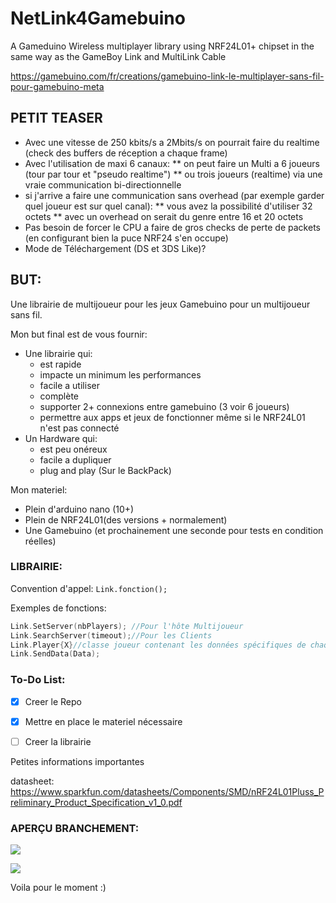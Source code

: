 # NetLink4Gamebuino
A Gameduino Wireless multiplayer library using NRF24L01+ chipset in the same way as the GameBoy Link and MultiLink Cable

https://gamebuino.com/fr/creations/gamebuino-link-le-multiplayer-sans-fil-pour-gamebuino-meta

## PETIT TEASER  
* Avec une vitesse de 250 kbits/s a 2Mbits/s on pourrait faire du realtime (check des buffers de réception a chaque frame)
* Avec l'utilisation de maxi 6 canaux:
** on peut faire un Multi a 6 joueurs (tour par tour et "pseudo realtime")
** ou trois joueurs (realtime) via une vraie communication bi-directionnelle
* si j'arrive a faire une communication sans overhead (par exemple garder quel joueur est sur quel canal):
** vous avez la possibilité d'utiliser 32 octets
** avec un overhead on serait du genre entre 16 et 20 octets
* Pas besoin de forcer le CPU a faire de gros checks de perte de packets (en configurant bien la puce NRF24 s'en occupe)
* Mode de Téléchargement (DS et 3DS Like)?


## BUT:
Une librairie de multijoueur pour les jeux Gamebuino pour un multijoueur sans fil.

Mon but final est de vous fournir:

* Une librairie qui:  
  * est rapide  
  * impacte un minimum les performances  
  * facile a utiliser  
  * complète  
  * supporter 2+ connexions entre gamebuino (3 voir 6 joueurs)  
  * permettre aux apps et jeux de fonctionner même si le NRF24L01 n'est pas connecté  
* Un Hardware qui:  
  * est peu onéreux  
  * facile a dupliquer  
  * plug and play (Sur le BackPack)  


Mon materiel:  
* Plein d'arduino nano (10+)  
* Plein de NRF24L01(des versions + normalement)  
* Une Gamebuino (et prochainement une seconde pour tests en condition réelles)  



### LIBRAIRIE:
Convention d'appel: `Link.fonction();`

Exemples de fonctions:  
```C
Link.SetServer(nbPlayers); //Pour l'hôte Multijoueur  
Link.SearchServer(timeout);//Pour les Clients  
Link.Player{X}//classe joueur contenant les données spécifiques de chaque joueur  
Link.SendData(Data);  
```

### To-Do List:  
- [x] Creer le Repo  
- [x] Mettre en place le materiel nécessaire  
- [ ] Creer la librairie  


Petites informations importantes  

datasheet: https://www.sparkfun.com/datasheets/Components/SMD/nRF24L01Pluss_Preliminary_Product_Specification_v1_0.pdf

### APERÇU BRANCHEMENT:

![](https://gamebuino.com/froala/uploads/images/1b0f3fbb57a8cd1fe9f94c397aae5c299ad7dd4b.jpg)

![](https://gamebuino.com/froala/uploads/images/a4fe9f4509f3fd16160d5a8f8f322de11cbe826c.jpg)

Voila pour le moment :)

